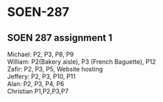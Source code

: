 # SOEN-287
SOEN 287 assignment 1
-----------------
Michael: P2, P3, P8, P9<br/>
William: P2(Bakery aisle), P3 (French Baguette), P12<br/>
Zafir: P2, P3, P5, Website hosting<br/>
Jeffery: P2, P3, P10, P11 <br/>
Alan: P2, P3, P4, P6 <br/>
Christian P1,P2,P3,P7<br/>
